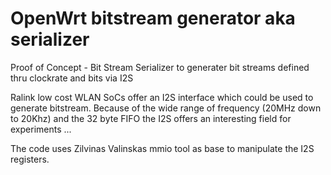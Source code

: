 OpenWrt bitstream generator aka serializer
==========================================

Proof of Concept - Bit Stream Serializer to generater bit streams defined thru clockrate and bits via I2S

Ralink low cost WLAN SoCs offer an I2S interface which could be used to generate bitstream. Because
of the wide range of frequency (20MHz down to 20Khz) and the 32 byte FIFO the I2S offers an
interesting field for experiments ...

The code uses Zilvinas Valinskas mmio tool as base to manipulate the I2S registers.

